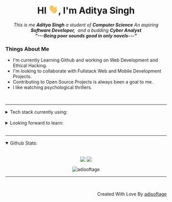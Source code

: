 <h1 align="center">HI <img src="https://raw.githubusercontent.com/ABSphreak/ABSphreak/master/gifs/Hi.gif" width="30px">, I'm Aditya Singh</h1>

<p align="center">
  <em>
    This is me <b>Aditya Singh</b> a student of <b>Computer Science</b>
    An aspiring <b>Software Developer,</b>&nbsp; and a budding <b>Cyber Analyst</b>
  <br>
  <b><i>"---Being poor sounds good in only novels---"</i></b>
  </em>
  </p>

  <h3>Things About Me</h3>

  - I'm currently Learning Github and working on Web Development and Ethical Hacking.
  - I'm looking to collaborate with Fullstack Web and Mobile Development Projects.
  - Contributing to Open Source Projects is always been a goal to me.
  - I like watching psychological thrillers.
  <br>

  ---

<details>
    <summary>
      Tech stack currently using:
    </summary>
    <br>
    <code><a href="https://www.python.org/" target="_blank"><img height="30" src="https://www.vectorlogo.zone/logos/python/python-icon.svg"></a></code>
    <code><a href="https://www.oracle.com/java/" target="_blank"><img height="30" src="https://www.vectorlogo.zone/logos/java/java-icon.svg"></a></code>
    <code><a href="https://www.json.org/" target="_blank"><img height="30" src="https://colab.research.google.com/img/colab_favicon_256px.png"></a></code>
</details>
  <br>

<details>
    <summary>
      Looking forward to learn:
    </summary>
      <br>
    <code><a href="https://flutter.dev/" target="_blank"><img height="30" src="https://www.vectorlogo.zone/logos/flutterio/flutterio-icon.svg"></a></code>
    <code><a href="https://cloud.google.com/" target="_blank"><img height="30" src="https://www.vectorlogo.zone/logos/google_cloud/google_cloud-icon.svg"></a></code>
    <code><a href="https://www.tensorflow.org/" target="_blank"><img height="30" src="https://www.vectorlogo.zone/logos/tensorflow/tensorflow-icon.svg"></a></code>
</details>
  <br>

  ---

<details open="">
<summary>
  Github Stats:
</summary>
<br>
<p align="center">
  <a href="https://github.com/adisoftage">
    <img align="center" height="175px" src="https://github-readme-stats.vercel.app/api?username=adisoftage&show_icon=true&hide_border=true&title_color=94b4a4&amp&icon_color=FFFFFF&amp&text_color=FFFFFF&amp&bg_color=000000&count_private=true&include_all_commits=true"/></a>
  <a href="https://github.com/adisoftage">
    <img align="center" height="175px" src="https://github-readme-stats.vercel.app/api/top-langs/?username=adisoftage&text_color=FFFFFF&bg_color=000000&title_color=94b4a4&langs_count=15&layout=compact&hide_border=true" /></a>
</p>
  <p align= "center"><img align="center" src="https://github-readme-streak-stats.herokuapp.com/?user=adisoftage&text_color=FFFFFF&bg_color=000000&title_color=94b4a4&langs_count=15&layout=compact&hide_border=true" alt="adisoftage" /></p>
</details>

---

<br>
<p align="right"> Created With Love By <a href="https://github.com/adisoftage">adisoftage</a></p>



































  
